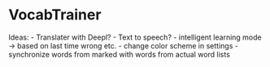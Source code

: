 # VocabTrainer
Ideas: 
	- Translater with Deepl?
	- Text to speech?
	- intelligent learning mode -> based on last time wrong etc.
	- change color scheme in settings
	- synchronize words from marked with words from actual word lists 